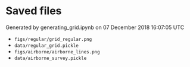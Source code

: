 # Saved files 


Generated by generating_grid.ipynb on 07 December 2018 16:07:05 UTC

*  `figs/regular/grid_regular.png` 
*  `data/regular_grid.pickle` 
*  `figs/airborne/airborne_lines.png` 
*  `data/airborne_survey.pickle` 
